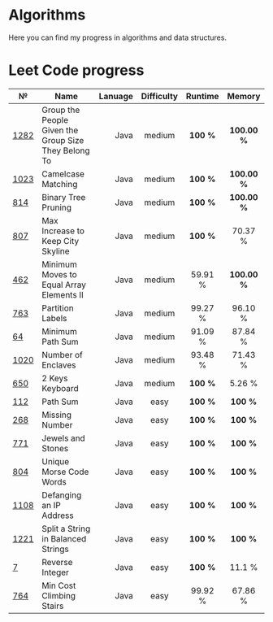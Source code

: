 # Algorithms
Here you can find my progress in algorithms and data structures.

# Leet Code progress #
|  №  | Name    | Lanuage | Difficulty        | Runtime | Memory   |
|-----| --------|-------------:|:--------------:|:------:|:--------:|
|[1282](https://github.com/tema7707/Algorithms/tree/master/leetcode/medium/group_the_people_given_the_group_size_they_belong_to)| Group the People Given the Group Size They Belong To | Java  | medium |**100 %**| **100.00 %**|
|[1023](https://github.com/tema7707/Algorithms/tree/master/leetcode/medium/camelcase_matching)| Camelcase Matching | Java  | medium |**100 %**| **100.00 %**|
|[814](https://github.com/tema7707/Algorithms/tree/master/leetcode/medium/binary_tree_pruning)| Binary Tree Pruning | Java  | medium |**100 %**| **100.00 %**|
|[807](https://github.com/tema7707/Algorithms/tree/master/leetcode/medium/max_increase_to_keep_city_skyline)| Max Increase to Keep City Skyline | Java  | medium |**100 %**| 70.37 %|
|[462](https://github.com/tema7707/Algorithms/tree/master/leetcode/medium/minimum_moves_to_equal_array_elements_II)| Minimum Moves to Equal Array Elements II | Java  | medium |59.91 %| **100.00 %**|
|[763](https://github.com/tema7707/Algorithms/tree/master/leetcode/medium/partition_labels)| Partition Labels | Java  | medium |99.27 %| 96.10 %|
|[64](https://github.com/tema7707/Algorithms/tree/master/leetcode/medium/minimum_path_sum)| Minimum Path Sum | Java  | medium |91.09 %| 87.84 %|
|[1020](https://github.com/tema7707/Algorithms/tree/master/leetcode/medium/number_of_enclaves)| Number of Enclaves | Java  | medium |93.48 %| 71.43 %|
|[650](https://github.com/tema7707/Algorithms/tree/master/leetcode/medium/2_keys_keyboard)| 2 Keys Keyboard | Java  | medium |**100 %**| 5.26 %|
|[112](https://github.com/tema7707/Algorithms/tree/master/leetcode/easy/path_sum)| Path Sum | Java  | easy |**100 %**| **100 %**|
|[268](https://github.com/tema7707/Algorithms/tree/master/leetcode/easy/missing_number)| Missing Number | Java  | easy |**100 %**| **100 %** |
|[771](https://github.com/tema7707/Algorithms/tree/master/leetcode/easy/jewels_and_stones)| Jewels and Stones | Java  | easy |**100 %**| **100 %** |
|[804](https://github.com/tema7707/Algorithms/tree/master/leetcode/easy/unique_morse_code_words)| Unique Morse Code Words | Java  | easy |**100 %**| **100 %** |
|[1108](https://github.com/tema7707/Algorithms/tree/master/leetcode/easy/defanging_an_ip_address)| Defanging an IP Address | Java  | easy |**100 %**| **100 %** |
|[1221](https://github.com/tema7707/Algorithms/tree/master/leetcode/easy/split_a_string_in_balanced_string)| Split a String in Balanced Strings | Java  | easy |**100 %**|**100 %** |
|[7](https://github.com/tema7707/Algorithms/tree/master/leetcode/easy/reverse_integer)| Reverse Integer | Java  | easy |**100 %**| 11.1 % |
|[764](https://github.com/tema7707/Algorithms/tree/master/leetcode/easy/min_cost_climbing_stairs)| Min Cost Climbing Stairs | Java  | easy |99.92 %| 67.86 % |
